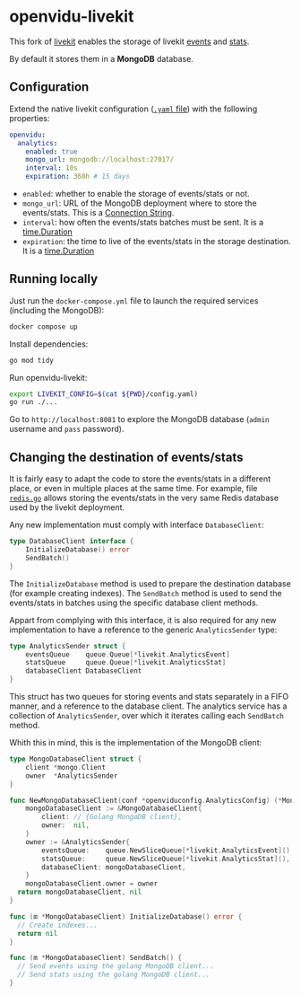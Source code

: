 # openvidu-livekit

This fork of [livekit](https://github.com/livekit/livekit) enables the storage of livekit [events](https://github.com/livekit/protocol/blob/34c5703691c674b7166ac4668d3dab044eee51f8/livekit_analytics.proto#L128) and [stats](https://github.com/livekit/protocol/blob/34c5703691c674b7166ac4668d3dab044eee51f8/livekit_analytics.proto#L64).

By default it stores them in a **MongoDB** database.

## Configuration

Extend the native livekit configuration ([`.yaml` file](https://docs.livekit.io/realtime/self-hosting/deployment/#Configuration)) with the following properties:

```yaml
openvidu:
  analytics:
    enabled: true
    mongo_url: mongodb://localhost:27017/
    interval: 10s
    expiration: 360h # 15 days
```

- `enabled`: whether to enable the storage of events/stats or not.
- `mongo_url`: URL of the MongoDB deployment where to store the events/stats. This is a [Connection String](https://www.mongodb.com/docs/manual/reference/connection-string/).
- `interval`: how often the events/stats batches must be sent. It is a [time.Duration](https://pkg.go.dev/time#Duration)
- `expiration`: the time to live of the events/stats in the storage destination. It is a [time.Duration](https://pkg.go.dev/time#Duration)

## Running locally

Just run the `docker-compose.yml` file to launch the required services (including the MongoDB):

```bash
docker compose up
```

Install dependencies:

```bash
go mod tidy
```

Run openvidu-livekit:

```bash
export LIVEKIT_CONFIG=$(cat ${PWD}/config.yaml)
go run ./...
```

Go to `http://localhost:8081` to explore the MongoDB database (`admin` username and `pass` password).

## Changing the destination of events/stats

It is fairly easy to adapt the code to store the events/stats in a different place, or even in multiple places at the same time. For example, file [`redis.go`]() allows storing the events/stats in the very same Redis database used by the livekit deployment.

Any new implementation must comply with interface `DatabaseClient`:

```go
type DatabaseClient interface {
	InitializeDatabase() error
	SendBatch()
}
```

The `InitializeDatabase` method is used to prepare the destination database (for example creating indexes). The `SendBatch` method is used to send the events/stats in batches using the specific database client methods.

Appart from complying with this interface, it is also required for any new implementation to have a reference to the generic `AnalyticsSender` type:

```go
type AnalyticsSender struct {
	eventsQueue    queue.Queue[*livekit.AnalyticsEvent]
	statsQueue     queue.Queue[*livekit.AnalyticsStat]
	databaseClient DatabaseClient
}
```

This struct has two queues for storing events and stats separately in a FIFO manner, and a reference to the database client. The analytics service has a collection of `AnalyticsSender`, over which it iterates calling each `SendBatch` method.

Whith this in mind, this is the implementation of the MongoDB client:

```go
type MongoDatabaseClient struct {
	client *mongo.Client
	owner  *AnalyticsSender
}

func NewMongoDatabaseClient(conf *openviduconfig.AnalyticsConfig) (*MongoDatabaseClient, error) {
	mongoDatabaseClient := &MongoDatabaseClient{
		client: // {Golang MongoDB client},
		owner:  nil,
	}
	owner := &AnalyticsSender{
		eventsQueue:    queue.NewSliceQueue[*livekit.AnalyticsEvent](),
		statsQueue:     queue.NewSliceQueue[*livekit.AnalyticsStat](),
		databaseClient: mongoDatabaseClient,
	}
	mongoDatabaseClient.owner = owner
  return mongoDatabaseClient, nil
}

func (m *MongoDatabaseClient) InitializeDatabase() error {
  // Create indexes...
  return nil
}

func (m *MongoDatabaseClient) SendBatch() {
  // Send events using the golang MongoDB client...
  // Send stats using the golang MongoDB client...
}
```
